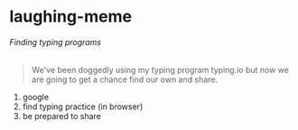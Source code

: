 # laughing-meme

###### Finding typing programs
> We've been doggedly using my typing program typing.io but now we are going to get a chance find our own and share.

1. google 
2. find typing practice (in browser)
3. be prepared to share
